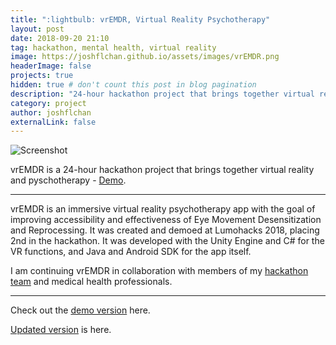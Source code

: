 ```yaml
---
title: ":lightbulb: vrEMDR, Virtual Reality Psychotherapy"
layout: post
date: 2018-09-20 21:10
tag: hackathon, mental health, virtual reality
image: https://joshflchan.github.io/assets/images/vrEMDR.png
headerImage: false
projects: true
hidden: true # don't count this post in blog pagination
description: "24-hour hackathon project that brings together virtual reality and pyschotherapy."
category: project
author: joshflchan
externalLink: false
---
```


![Screenshot](https://joshflchan.github.io/assets/images/vrEMDR.png)

vrEMDR is a 24-hour hackathon project that brings together virtual reality and pyschotherapy - [Demo](https://eemdr.tech/).

---

vrEMDR is an immersive virtual reality psychotherapy app with the goal of improving accessibility and effectiveness 
of Eye Movement Desensitization and Reprocessing. It was created and demoed at Lumohacks 2018, placing 2nd in the 
hackathon. It was developed with the Unity Engine and C# for the VR functions, and Java and Android SDK for the app 
itself. 

I am continuing vrEMDR in collaboration with members of my [hackathon](https://adinkwok.com/) [team](http://georgexu99.github.io) 
and medical health professionals. 

---

Check out the [demo version](https://eemdr.tech/) here.

[Updated version](https://vremdr.io/) is here. 
